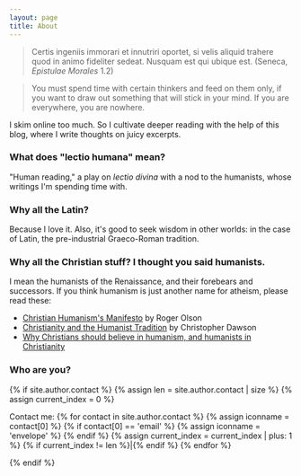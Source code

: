 ```yaml
---
layout: page
title: About
---
```


> Certis ingeniis immorari et innutriri oportet, si velis aliquid trahere quod in animo fideliter sedeat. Nusquam est qui ubique est. (Seneca, *Epistulae Morales* 1.2)

> You must spend time with certain thinkers and feed on them only, if you want to draw out something that will stick in your mind. If you are everywhere, you are nowhere.

I skim online too much. So I cultivate deeper reading with the help of this blog, where I write thoughts on juicy excerpts.

### What does "lectio humana" mean?

"Human reading," a play on *lectio divina* with a nod to the humanists, whose writings I'm spending time with.

### Why all the Latin?

Because I love it. Also, it's good to seek wisdom in other worlds: in the case of Latin, the pre-industrial Graeco-Roman tradition.

### Why all the Christian stuff? I thought you said humanists.

I mean the humanists of the Renaissance, and their forebears and successors. If you think humanism is just another name for atheism, please read these:

* [Christian Humanism's Manifesto](https://www.tikkun.org/nextgen/christian-humanisms-manifesto-by-roger-e-olson) by Roger Olson
* [Christianity and the Humanist Tradition](http://www.theimaginativeconservative.org/2013/06/christianity-and-the-humanist-tradition.html) by Christopher Dawson
* [Why Christians should believe in humanism, and humanists in Christianity](https://www.theosthinktank.co.uk/cmsfiles/archive/files/Christian%20Humanism%20FINAL%20combined.pdf)

### Who are you?

{% if site.author.contact %}
{% assign len = site.author.contact | size %}
{% assign current_index = 0 %}
<div class="sidebar-personal-info-section">
<p> Contact me: 
{% for contact in site.author.contact %}
{% assign iconname = contact[0] %}
{% if contact[0] == 'email' %}
{% assign iconname = 'envelope' %}
{% endif %}
<a href="{{ contact[1] }}" style="text-decoration: none">
  <i class="fa fa-{{ iconname }}" aria-hidden="true"></i>
</a>
{% assign current_index = current_index | plus: 1 %}
{% if current_index != len %}|{% endif %}
{% endfor %}
</p>
</div>
{% endif %}